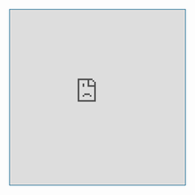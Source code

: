 <iframe src="https://api.wo-cloud.com/content/widget/?geoObjectKey=5274600&language=en&region=US&timeFormat=HH:mm&windUnit=mph&systemOfMeasurement=imperial&temperatureUnit=fahrenheit" name="CW2" scrolling="no" width="318" height="318" frameborder="0" style="border: 1px solid #10658E;"></iframe>

